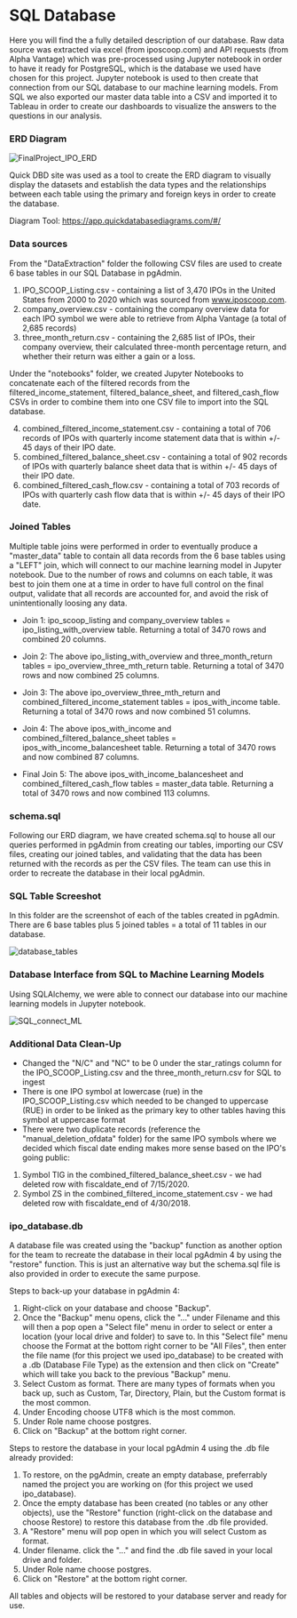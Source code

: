 # SQL Database

Here you will find the a fully detailed description of our database. Raw data source was extracted via excel (from iposcoop.com) and API requests (from Alpha Vantage) which was pre-processed using Jupyter notebook in order to have it ready for PostgreSQL, which is the database we used have chosen for this project. Jupyter notebook is used to then create that connection from our SQL database to our machine learning models. From SQL we also exported our master data table into a CSV and imported it to Tableau in order to create our dashboards to visualize the answers to the questions in our analysis.

### ERD Diagram

![FinalProject_IPO_ERD](https://github.com/reinalim/FinalProject_IPO/blob/Sub-branch/SQL/SQL/FinalProject_IPO_ERD.png)


Quick DBD site was used as a tool to create the ERD diagram to visually display the datasets and establish the data types and the relationships between each table using the primary and foreign keys in order to create the database.

Diagram Tool: https://app.quickdatabasediagrams.com/#/

### Data sources 

From the "DataExtraction" folder the following CSV files are used to create 6 base tables in our SQL Database in pgAdmin.

1. IPO_SCOOP_Listing.csv - containing a list of 3,470 IPOs in the United States from 2000 to 2020 which was sourced from www.iposcoop.com.
2. company_overview.csv - containing the company overview data for each IPO symbol we were able to retrieve from Alpha Vantage (a total of 2,685 records)
3. three_month_return.csv - containing the 2,685 list of IPOs, their company overview, their calculated three-month percentage return, and whether their return was either a gain or a loss.

Under the "notebooks" folder, we created Jupyter Notebooks to concatenate each of the filtered records from the filtered_income_statement,  filtered_balance_sheet, and filtered_cash_flow CSVs in order to combine them into one CSV file to import into the SQL database.

4. combined_filtered_income_statement.csv - containing a total of 706 records of IPOs with quarterly income statement data that is within +/- 45 days of their IPO date.
5. combined_filtered_balance_sheet.csv - containing a total of 902 records of IPOs with quarterly balance sheet data that is within +/- 45 days of their IPO date.
6. combined_filtered_cash_flow.csv - containing a total of 703 records of IPOs with quarterly cash flow data that is within +/- 45 days of their IPO date.

### Joined Tables

Multiple table joins were performed in order to eventually produce a "master_data" table to contain all data records from the 6 base tables using a "LEFT" join, which will connect to our machine learning model in Jupyter notebook. Due to the number of rows and columns on each table, it was best to join them one at a time in order to have full control on the final output, validate that all records are accounted for, and avoid the risk of unintentionally loosing any data.

- Join 1: ipo_scoop_listing and company_overview tables = ipo_listing_with_overview table. Returning a total of 3470 rows and combined 20 columns.

- Join 2: The above ipo_listing_with_overview and three_month_return tables = ipo_overview_three_mth_return table. Returning a total of 3470 rows and now combined 25 columns.

- Join 3: The above ipo_overview_three_mth_return and combined_filtered_income_statement tables = ipos_with_income table. Returning a total of 3470 rows and now combined 51 columns.

- Join 4: The above ipos_with_income and combined_filtered_balance_sheet tables = ipos_with_income_balancesheet table. Returning a total of 3470 rows and now combined 87 columns.

- Final Join 5: The above ipos_with_income_balancesheet and combined_filtered_cash_flow tables = master_data table. Returning a total of 3470 rows and now combined 113 columns.

### schema.sql

Following our ERD diagram, we have created schema.sql to house all our queries performed in pgAdmin from creating our tables, importing our CSV files, creating our joined tables, and validating that the data has been returned with the records as per the CSV files. The team can use this in order to recreate the database in their local pgAdmin.

### SQL Table Screeshot

In this folder are the screenshot of each of the tables created in pgAdmin. 
There are 6 base tables plus 5 joined tables = a total of 11 tables in our database.

![database_tables](https://github.com/reinalim/FinalProject_IPO/blob/Sub-branch/SQL/SQL/SQL_Table_Screenshot/database_tables.png)


### Database Interface from SQL to Machine Learning Models

Using SQLAlchemy, we were able to connect our database into our machine learning models in Jupyter notebook.

![SQL_connect_ML](https://github.com/reinalim/FinalProject_IPO/blob/Sub-branch/SQL/SQL/SQL_connect_ML.png)


### Additional Data Clean-Up

- Changed the "N/C" and "NC" to be 0 under the star_ratings column for the IPO_SCOOP_Listing.csv and the three_month_return.csv for SQL to ingest
- There is one IPO symbol at lowercase (rue) in the IPO_SCOOP_Listing.csv which needed to be changed to uppercase (RUE) in order to be linked as the primary key to other tables having this symbol at uppercase format
- There were two duplicate records (reference the "manual_deletion_ofdata" folder) for the same IPO symbols where we decided which fiscal date ending makes more sense based on the IPO's going public:
1. Symbol TIG in the combined_filtered_balance_sheet.csv - we had deleted row with fiscaldate_end of 7/15/2020.
2. Symbol ZS in the combined_filtered_income_statement.csv - we had deleted row with fiscaldate_end of 4/30/2018.

### ipo_database.db

A database file was created using the "backup" function as another option for the team to recreate the database in their local pgAdmin 4 by using the "restore" function. This is just an alternative way but the schema.sql file is also provided in order to execute the same purpose.

Steps to back-up your database in pgAdmin 4:
1. Right-click on your database and choose "Backup".
2. Once the "Backup" menu opens, click the "..." under Filename and this will then a pop open a "Select file" menu in order to select or enter a location (your local drive and folder) to save to. In this "Select file" menu choose the Format at the bottom right corner to be "All Files", then enter the file name (for this project we used ipo_database) to be created with a .db (Database File Type) as the extension and then click on "Create" which will take you back to the previous "Backup" menu.
3. Select Custom as format. There are many types of formats when you back up, such as Custom, Tar, Directory, Plain, but the Custom format is the most common.
4. Under Encoding choose UTF8 which is the most common.
5. Under Role name choose postgres.
6. Click on "Backup" at the bottom right corner.

Steps to restore the database in your local pgAdmin 4 using the .db file already provided:
1. To restore, on the pgAdmin, create an empty database, preferrably named the project you are working on (for this project we used ipo_database).
2. Once the empty database has been created (no tables or any other objects), use the "Restore" function (right-click on the database and choose Restore) to restore this database from the .db file provided.
3. A "Restore" menu will pop open in which you will select Custom as format.
4. Under filename. click the "..." and find the .db file saved in your local drive and folder.
5. Under Role name choose postgres.
6. Click on "Restore" at the bottom right corner.

All tables and objects will be restored to your database server and ready for use.